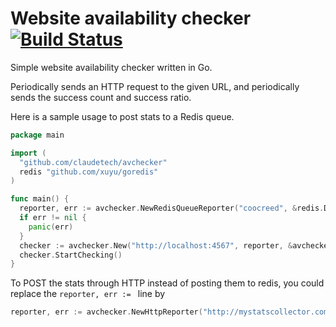 # Website availability checker [![Build Status](https://travis-ci.org/claudetech/go-availability-checker.svg?branch=master)](https://travis-ci.org/claudetech/go-availability-checker)

Simple website availability checker written in Go.

Periodically sends an HTTP request to the given URL,
and periodically sends the success count and success ratio.

Here is a sample usage to post stats to a Redis queue.

```go
package main

import (
  "github.com/claudetech/avchecker"
  redis "github.com/xuyu/goredis"
)

func main() {
  reporter, err := avchecker.NewRedisQueueReporter("coocreed", &redis.DialConfig{})
  if err != nil {
    panic(err)
  }
  checker := avchecker.New("http://localhost:4567", reporter, &avchecker.Options{})
  checker.StartChecking()
}
```

To POST the stats through HTTP instead of posting them to redis, you could
replace the `reporter, err := ` line by

```go
reporter, err := avchecker.NewHttpReporter("http://mystatscollector.com/stats", "application/json")
```
